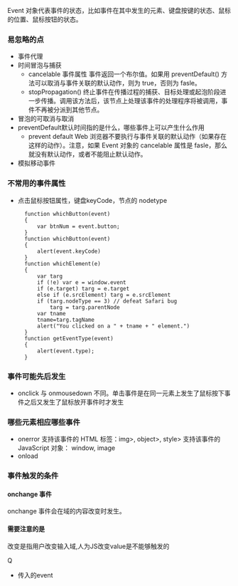 
Event 对象代表事件的状态，比如事件在其中发生的元素、键盘按键的状态、鼠标的位置、鼠标按钮的状态。
### 易忽略的点
- 事件代理
- 时间冒泡与捕获
	- cancelable 事件属性 事件返回一个布尔值。如果用 preventDefault() 方法可以取消与事件关联的默认动作，则为 true，否则为 fasle。
	- stopPropagation()
终止事件在传播过程的捕获、目标处理或起泡阶段进一步传播。调用该方法后，该节点上处理该事件的处理程序将被调用，事件不再被分派到其他节点。
- 冒泡的可取消与取消
- preventDefault默认时间指的是什么，哪些事件上可以产生什么作用
	- prevent default
Web 浏览器不要执行与事件关联的默认动作（如果存在这样的动作）。注意，如果 Event 对象的 cancelable 属性是 fasle，那么就没有默认动作，或者不能阻止默认动作。
- 模拟移动事件


### 不常用的事件属性
- 点击鼠标按钮属性，键盘keyCode，节点的 nodetype

		function whichButton(event)
		{
		    var btnNum = event.button;
		}
		function whichButton(event)
		{
			alert(event.keyCode)
		}
		function whichElement(e)
		{
			var targ
			if (!e) var e = window.event
			if (e.target) targ = e.target
			else if (e.srcElement) targ = e.srcElement
			if (targ.nodeType == 3) // defeat Safari bug
		   		targ = targ.parentNode
			var tname
			tname=targ.tagName
			alert("You clicked on a " + tname + " element.")
		}
		function getEventType(event)
		{ 
		    alert(event.type);
		}
		
		
### 事件可能先后发生
- onclick 与 onmousedown 不同。单击事件是在同一元素上发生了鼠标按下事件之后又发生了鼠标放开事件时才发生
###	哪些元素相应哪些事件
- onerror
支持该事件的 HTML 标签：img>, object>, style>
支持该事件的 JavaScript 对象：
window, image
- onload

### 事件触发的条件
#### onchange 事件
onchange 事件会在域的内容改变时发生。
#### 需要注意的是
改变是指用户改变输入域,人为JS改变value是不能够触发的


Q

- 传入的event


